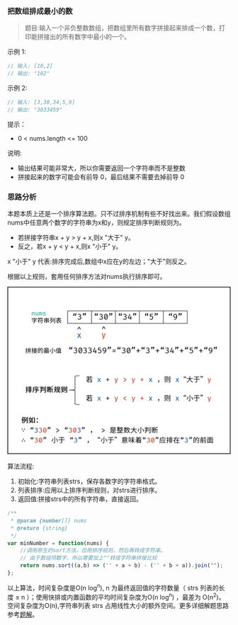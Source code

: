 ### 把数组排成最小的数

> 题目:输入一个非负整数数组，把数组里所有数字拼接起来排成一个数，打印能拼接出的所有数字中最小的一个。

示例 1:

```js
// 输入: [10,2]
// 输出: "102"
```
 

示例 2:

```js
// 输入: [3,30,34,5,9]
// 输出: "3033459"
```

提示：

* 0 < nums.length <= 100

说明:

* 输出结果可能非常大，所以你需要返回一个字符串而不是整数
* 拼接起来的数字可能会有前导 0，最后结果不需要去掉前导 0

### 思路分析

本题本质上还是一个排序算法题。只不过排序机制有些不好找出来。我们假设数组nums中任意两个数字的字符串为x和y，则规定排序判断规则为。

* 若拼接字符串x + y > y + x,则x "大于" y。
* 反之，若x + y < y + x,则x "小于" y。

x "小于" y 代表:排序完成后,数组中x应在y的左边；"大于"则反之。

根据以上规则，套用任何排序方法对nums执行排序即可。

![](../images/minNumber-1.png)

算法流程:

1. 初始化:字符串列表strs，保存各数字的字符串格式。
2. 列表排序:应用以上排序判断规则，对strs进行排序。
3. 返回值:拼接strs中的所有字符串，直接返回。


```js
/**
 * @param {number[]} nums
 * @return {string}
 */
var minNumber = function(nums) {
    //调用原生的sort方法，应用排序规则，然后再转成字符串。
    // 由于数组项数字，所以需要加上""转成字符串拼接比较
    return nums.sort((a,b) => ('' + a + b) - ('' + b + a)).join("");
};
```

以上算法，时间复杂度是O(n log<sup>n</sup>), n 为最终返回值的字符数量（ strs 列表的长度 ≤ n ）；使用快排或内置函数的平均时间复杂度为O(n log<sup>n</sup>) ，最差为 O(n<sup>2</sup>)。空间复杂度为O(n),字符串列表 strs 占用线性大小的额外空间。更多详细解题思路参考[题解](https://leetcode-cn.com/problems/ba-shu-zu-pai-cheng-zui-xiao-de-shu-lcof/solution/mian-shi-ti-45-ba-shu-zu-pai-cheng-zui-xiao-de-s-4/)。

